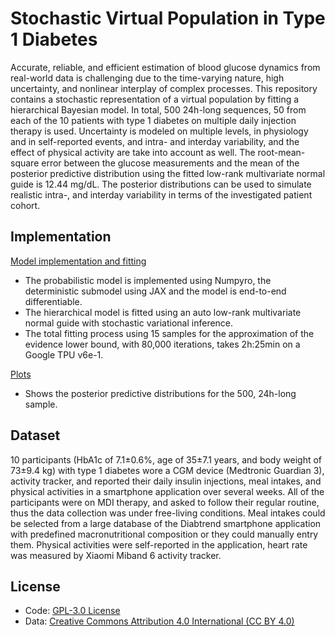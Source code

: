 # Stochastic Virtual Population in Type 1 Diabetes

Accurate, reliable, and efficient estimation of blood glucose dynamics from real-world data is challenging due to the time-varying nature, high uncertainty, and nonlinear interplay of complex processes. This repository contains a stochastic representation of a virtual population by fitting a hierarchical Bayesian model. In total, 500 24h-long sequences, 50 from each of the 10 patients with type 1 diabetes on multiple daily injection therapy is used. Uncertainty is modeled on multiple levels, in physiology and in self-reported events, and intra- and interday variability, and the effect of physical activity are take into account as well. The root-mean-square error between the glucose measurements and the mean of the posterior predictive distribution using the fitted low-rank multivariate normal guide is 12.44 mg/dL. The posterior distributions can be used to simulate realistic intra-, and interday variability in terms of the investigated patient cohort.

## Implementation

[Model implementation and fitting](run_svi_t1dm_population.ipynb)

* The probabilistic model is implemented using Numpyro, the deterministic submodel using JAX and the model is end-to-end differentiable.
* The hierarchical model is fitted using an auto low-rank multivariate normal guide with stochastic variational inference.
* The total fitting process using 15 samples for the approximation of the evidence lower bound, with 80,000 iterations, takes 2h:25min on a Google TPU v6e-1.

[Plots](/figures)

* Shows the posterior predictive distributions for the 500, 24h-long sample.

## Dataset

10 participants (HbA1c of 7.1±0.6%, age of 35±7.1 years, and body weight of 73±9.4 kg) with type 1 diabetes wore a CGM device (Medtronic Guardian 3), activity tracker, and reported their daily insulin injections, meal intakes, and physical activities in a smartphone application over several weeks. All of the participants were on MDI therapy, and asked to follow their regular routine, thus the data collection was under free-living conditions. Meal intakes could be selected from a large database of the Diabtrend smartphone application with predefined macronutritional composition or they could manually entry them. Physical activities were self-reported in the application, heart rate was measured by Xiaomi Miband 6 activity tracker.

## License

- Code: [GPL-3.0 License](./LICENSE)
- Data: [Creative Commons Attribution 4.0 International (CC BY 4.0)](https://creativecommons.org/licenses/by/4.0/)
